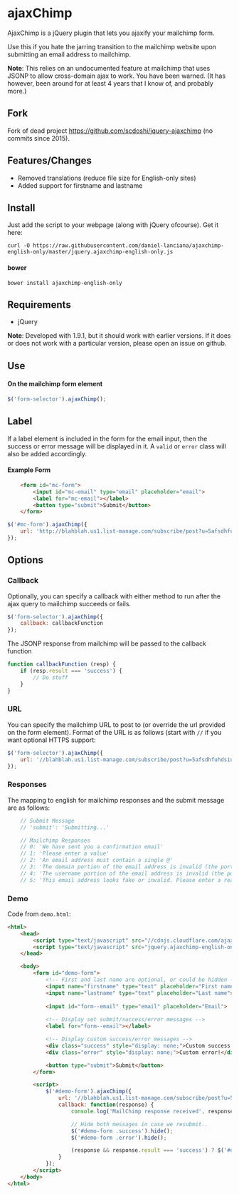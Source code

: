 # ajaxChimp

AjaxChimp is a jQuery plugin that lets you ajaxify your mailchimp form.

Use this if you hate the jarring transition to the mailchimp website upon submitting an email address to mailchimp.

**Note**: This relies on an undocumented feature at mailchimp that uses JSONP to allow cross-domain ajax to work. You have been warned. (It has however, been around for at least 4 years that I know of, and probably more.)

## Fork

Fork of dead project https://github.com/scdoshi/jquery-ajaxchimp (no commits since 2015).

## Features/Changes

* Removed translations (reduce file size for English-only sites)
* Added support for firstname and lastname

## Install

Just add the script to your webpage (along with jQuery ofcourse). Get it here:

```
curl -O https://raw.githubusercontent.com/daniel-lanciana/ajaxchimp-english-only/master/jquery.ajaxchimp-english-only.js
```

#### bower

```
bower install ajaxchimp-english-only
```


## Requirements

* jQuery

**Note**: Developed with 1.9.1, but it should work with earlier versions. If it does or does not work with a particular version, please open an issue on github.

## Use

#### On the mailchimp form element

```js
$('form-selector').ajaxChimp();
```

## Label

If a label element is included in the form for the email input, then the success or error message will be displayed in it. A `valid` or `error` class will also be added accordingly.

#### Example Form

```html
    <form id="mc-form">
        <input id="mc-email" type="email" placeholder="email">
        <label for="mc-email"></label>
        <button type="submit">Submit</button>
    </form>
```

```js
$('#mc-form').ajaxChimp({
    url: 'http://blahblah.us1.list-manage.com/subscribe/post?u=5afsdhfuhdsiufdba6f8802&id=4djhfdsh9'
});
```


## Options

### Callback

Optionally, you can specify a callback with either method to run after the
ajax query to mailchimp succeeds or fails.

```js
$('form-selector').ajaxChimp({
    callback: callbackFunction
});
```

The JSONP response from mailchimp will be passed to the callback function

```js
function callbackFunction (resp) {
    if (resp.result === 'success') {
        // Do stuff
    }
}
```

### URL

You can specify the mailchimp URL to post to (or override the url provided on the form element). Format of the URL is as follows (start with `//` if you want optional HTTPS support:

```js
$('form-selector').ajaxChimp({
    url: '//blahblah.us1.list-manage.com/subscribe/post?u=5afsdhfuhdsiufdba6f8802&id=4djhfdsh99f'
});
```

### Responses

The mapping to english for mailchimp responses and the submit message are as follows:

```js
    // Submit Message
    // 'submit': 'Submitting...'

    // Mailchimp Responses
    // 0: 'We have sent you a confirmation email'
    // 1: 'Please enter a value'
    // 2: 'An email address must contain a single @'
    // 3: 'The domain portion of the email address is invalid (the portion after the @: )'
    // 4: 'The username portion of the email address is invalid (the portion before the @: )'
    // 5: 'This email address looks fake or invalid. Please enter a real email address'

```

### Demo

Code from `demo.html`:

```html
<html>
	<head>
		<script type="text/javascript" src="//cdnjs.cloudflare.com/ajax/libs/jquery/3.3.1/jquery.min.js"></script>
		<script type="text/javascript" src="jquery.ajaxchimp-english-only.js"></script>
	</head>	

	<body>
		<form id="demo-form">
			<!-- First and last name are optional, or could be hidden -->
		    <input name="firstname" type="text" placeholder="First name">
		    <input name="lastname" type="text" placeholder="Last name">
		    
		    <input id="form--email" type="email" placeholder="Email">
		    
		    <!-- Display set submit/success/error messages -->
		    <label for="form--email"></label>

			<!-- Display custom success/error messages -->
		    <div class="success" style="display: none;">Custom success!</div>
		    <div class="error" style="display: none;">Custom error!</div>

		    <button type="submit">Submit</button>
		</form>

		<script>
			$('#demo-form').ajaxChimp({
			    url: '//blahblah.us1.list-manage.com/subscribe/post?u=5afsdhfuhdsiufdba6f8802&id=4djhfdsh99f',
			    callback: function(response) {
					console.log('MailChimp response received', response);

					// Hide both messages in case we resubmit..
					$('#demo-form .success').hide();
					$('#demo-form .error').hide();

		    		(response && response.result === 'success') ? $('#demo-form .success').show() : $('#demo-form .error').show();
			    }
			});
		</script>
	</body>
</html>
```
